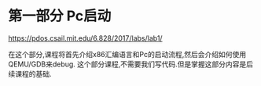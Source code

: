 # 第一部分 Pc启动
https://pdos.csail.mit.edu/6.828/2017/labs/lab1/

在这个部分,课程将首先介绍x86汇编语言和Pc的启动流程,然后会介绍如何使用QEMU/GDB来debug.
这个部分课程,不需要我们写代码.但是掌握这部分内容是后续课程的基础.

